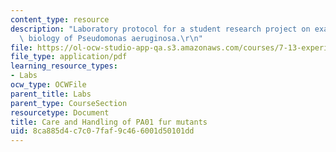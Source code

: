 ```yaml
---
content_type: resource
description: "Laboratory protocol for a student research project on examining the\
  \ biology of Pseudomonas aeruginosa.\r\n"
file: https://ol-ocw-studio-app-qa.s3.amazonaws.com/courses/7-13-experimental-microbial-genetics-fall-2008/8ca885d4c7c07faf9c466001d50101dd_MIT7_13f08_lab04_Protocol_Care.pdf
file_type: application/pdf
learning_resource_types:
- Labs
ocw_type: OCWFile
parent_title: Labs
parent_type: CourseSection
resourcetype: Document
title: Care and Handling of PA01 fur mutants
uid: 8ca885d4-c7c0-7faf-9c46-6001d50101dd
---
```

